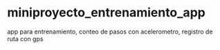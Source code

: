 # miniproyecto_entrenamiento_app
app para entrenamiento, conteo de pasos con acelerometro, registro de ruta con gps
